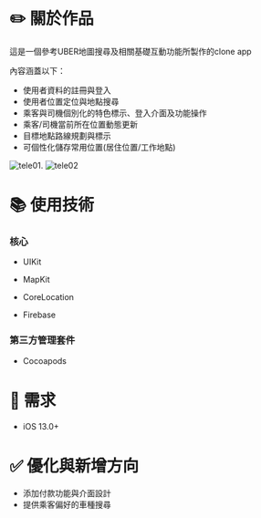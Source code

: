 # :pencil2: 關於作品

這是一個參考UBER地圖搜尋及相關基礎互動功能所製作的clone app

內容涵蓋以下：

- 使用者資料的註冊與登入
- 使用者位置定位與地點搜尋
- 乘客與司機個別化的特色標示、登入介面及功能操作
- 乘客/司機當前所在位置動態更新
- 目標地點路線規劃與標示
- 可個性化儲存常用位置(居住位置/工作地點)



![tele01](https://user-images.githubusercontent.com/79194167/162865085-014df83a-f60a-4059-a908-f018ef834578.gif).   ![tele02](https://user-images.githubusercontent.com/79194167/162865118-c414bc8c-dfac-42f5-9fc4-d1bd14ca4d40.gif)



# :books: 使用技術
### 核心

- UIKit

- MapKit

- CoreLocation

- Firebase

### 第三方管理套件

- Cocoapods

# :iphone: 需求
- iOS 13.0+

# :white_check_mark: 優化與新增方向

- 添加付款功能與介面設計
- 提供乘客偏好的車種搜尋
